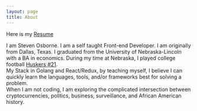 ```yaml
---
layout: page
title: About
---
```


Here is my <a href="/steve-resume.pdf">Resume</a>

I am Steven Osborne. I am a self taught Front-end Developer. I am originally from Dallas, Texas. I graduated from the University of Nebraska-Lincoln with a BA in economics. During my time at Nebraska, I played college football [Huskers #21](http://www.huskers.com/ViewArticle.dbml?ATCLID=1515319).
<br>
My Stack in Golang and React/Redux, by teaching myself, I believe I can quickly learn the languages, tools, and/or frameworks best for solving a problem.
<br>
When I am not coding, I am exploring the complicated intersection between cryptocurrencies, politics, business, surveillance, and African American history.

<!-- <p class="message">
  Quotes
</p> -->

